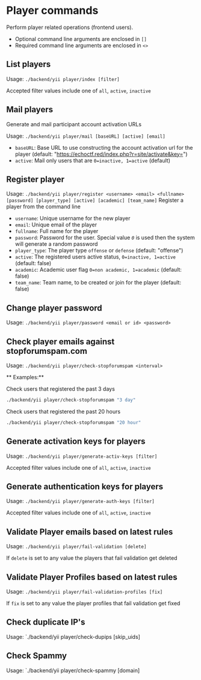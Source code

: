 # Player commands
Perform player related operations (frontend users).

* Optional command line arguments are enclosed in `[]`
* Required command line arguments are enclosed in `<>`


## List players

Usage: `./backend/yii player/index [filter]`

Accepted filter values include one of `all`, `active`, `inactive`


## Mail players
Generate and mail participant account activation URLs

Usage: `./backend/yii player/mail [baseURL] [active] [email]`

- `baseURL`: Base URL to use constructing the account activation url for the player (default: "https://echoctf.red/index.php?r=site/activate&key=")
- `active`: Mail only users that are `0=inactive, 1=active` (default)


## Register player

Usage: `./backend/yii player/register <username> <email> <fullname> [password] [player_type] [active] [academic] [team_name]` Register a player from the command line

- `username`: Unique username for the new player
- `email`: Unique email of the player
- `fullname`: Full name for the player
- `password`: Password for the user. Special value _`0`_ is used then the system will generate a random password
- `player_type`: The player type `offense` or `defense` (default: "offense")
- `active`: The registered users active status, `0=inactive, 1=active` (default: false)
- `academic`: Academic user flag `0=non academic, 1=academic` (default: false)
- `team_name`: Team name, to be created or join for the player (default: false)


## Change player password

Usage: `./backend/yii player/password <email or id> <password>`

## Check player emails against stopforumspam.com

Usage: `./backend/yii player/check-stopforumspam <interval>`

** Examples:**

Check users that registered the past 3 days
```sh
./backend/yii player/check-stopforumspam "3 day"
```

Check users that registered the past 20 hours
```sh
./backend/yii player/check-stopforumspam "20 hour"
```

## Generate activation keys for players

Usage: `./backend/yii player/generate-activ-keys [filter]`

Accepted filter values include one of `all`, `active`, `inactive`

## Generate authentication keys for players

Usage: `./backend/yii player/generate-auth-keys [filter]`

Accepted filter values include one of `all`, `active`, `inactive`

## Validate Player emails based on latest rules

Usage: `./backend/yii player/fail-validation [delete]`

If `delete` is set to any value the players that fail validation get deleted

## Validate Player Profiles based on latest rules

Usage: `./backend/yii player/fail-validation-profiles [fix]`

If `fix` is set to any value the player profiles that fail validation get fixed

## Check duplicate IP's

Usage: `./backend/yii player/check-dupips [skip_uids]

## Check Spammy

Usage: `./backend/yii player/check-spammy [domain]